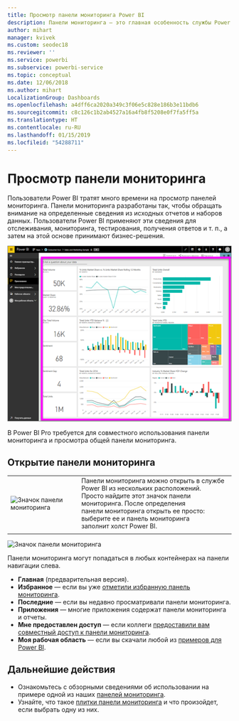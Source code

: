 ```yaml
---
title: Просмотр панели мониторинга Power BI
description: Панели мониторинга — это главная особенность службы Power BI, которые можно открывать и просматривать.
author: mihart
manager: kvivek
ms.custom: seodec18
ms.reviewer: ''
ms.service: powerbi
ms.subservice: powerbi-service
ms.topic: conceptual
ms.date: 12/06/2018
ms.author: mihart
LocalizationGroup: Dashboards
ms.openlocfilehash: a4dff6ca2020a349c3f06e5c828e186b3e11bdb6
ms.sourcegitcommit: c8c126c1b2ab4527a16a4fb8f5208e0f7fa5ff5a
ms.translationtype: HT
ms.contentlocale: ru-RU
ms.lasthandoff: 01/15/2019
ms.locfileid: "54288711"
---
```

# <a name="view-a-dashboard"></a>Просмотр панели мониторинга
Пользователи Power BI тратят много времени на просмотр панелей мониторинга. Панели мониторинга разработаны так, чтобы обращать внимание на определенные сведения из исходных отчетов и наборов данных. Пользователи Power BI применяют эти сведения для отслеживания, мониторинга, тестирования, получения ответов и т. п., а затем на этой основе принимают бизнес-решения.

![панель мониторинга](media/end-user-dashboard-open/power-bi-new-dash.png)


В Power BI Pro требуется для совместного использования панели мониторинга и просмотра общей панели мониторинга.

## <a name="open-a-dashboard"></a>Открытие панели мониторинга



|              |         |
|------------|--------------------------------|
|![Значок панели мониторинга](media/end-user-dashboard-open/power-bi-dashboard-icon.png)      |Панели мониторинга можно открыть в службе Power BI из нескольких расположений. <br> Просто найдите этот значок панели мониторинга. После определения <br>панели мониторинга открыть ее просто: выберите ее и панель мониторинга <br>заполнит холст Power BI. |
|                    |          |

![Значок панели мониторинга](media/end-user-dashboard-open/opendash.gif)


Панели мониторинга могут попадаться в любых контейнерах на панели навигации слева. 
- **Главная** (предварительная версия).
- **Избранное** — если вы уже [отметили избранную панель мониторинга](end-user-favorite.md).
- **Последние** — если вы недавно просматривали панели мониторинга.
- **Приложения** — многие приложения содержат панели мониторинга и отчеты.
- **Мне предоставлен доступ** — если коллеги [предоставили вам совместный доступ к панели мониторинга](end-user-shared-with-me.md).
- **Моя рабочая область** — если вы скачали любой из [примеров для Power BI](../sample-datasets.md).


## <a name="next-steps"></a>Дальнейшие действия
* Ознакомьтесь с обзорными сведениями об использовании на примере одной из наших [панелей мониторинга](../sample-tutorial-connect-to-the-samples.md).
* Узнайте, что такое [плитки панели мониторинга](end-user-tiles.md) и что произойдет, если выбрать одну из них.